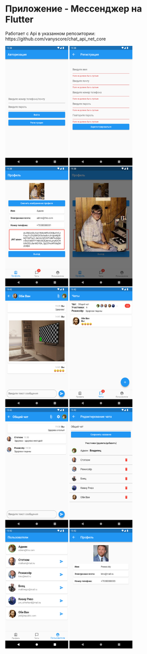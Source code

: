 <h1>Приложение - Мессенджер на Flutter</h1>
<p>Работает с Api в указанном репозитории: https://github.com/vanyscore/chat_api_net_core</p>
<div>
  <img src="https://github.com/vanyscore/chat_app_flutter/blob/main/screenshots/flutter_01.png" width="200" height="380"/>
  <img src="https://github.com/vanyscore/chat_app_flutter/blob/main/screenshots/flutter_02.png" width="200" height="380"/>
  <img src="https://github.com/vanyscore/chat_app_flutter/blob/main/screenshots/flutter_03.png" width="200" height="380"/>
  <img src="https://github.com/vanyscore/chat_app_flutter/blob/main/screenshots/flutter_04.png" width="200" height="380"/>
</div>
<div>
  <img src="https://github.com/vanyscore/chat_app_flutter/blob/main/screenshots/flutter_05.png" width="200" height="380"/>
  <img src="https://github.com/vanyscore/chat_app_flutter/blob/main/screenshots/flutter_06.png" width="200" height="380"/>
  <img src="https://github.com/vanyscore/chat_app_flutter/blob/main/screenshots/flutter_07.png" width="200" height="380"/>
  <img src="https://github.com/vanyscore/chat_app_flutter/blob/main/screenshots/flutter_08.png" width="200" height="380"/>
</div>
<div>
  <img src="https://github.com/vanyscore/chat_app_flutter/blob/main/screenshots/flutter_09.png" width="200" height="380"/>
  <img src="https://github.com/vanyscore/chat_app_flutter/blob/main/screenshots/flutter_10.png" width="200" height="380"/>
</div>
